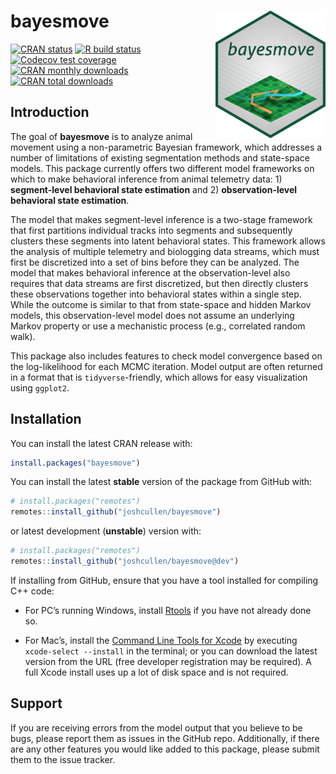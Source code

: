 
<!-- README.md is generated from README.Rmd. Please edit that file -->

# bayesmove <img src="man/figures/logo.png" align="right" width=35%  style="padding-left: 10px"/>

<!-- badges: start -->

[![CRAN
status](https://www.r-pkg.org/badges/version/bayesmove)](https://CRAN.R-project.org/package=bayesmove)
[![R build
status](https://github.com/joshcullen/bayesmove/workflows/R-CMD-check/badge.svg)](https://github.com/joshcullen/bayesmove/actions)
[![Codecov test
coverage](https://codecov.io/gh/joshcullen/bayesmove/branch/master/graph/badge.svg)](https://codecov.io/gh/joshcullen/bayesmove?branch=master)
[![CRAN monthly
downloads](https://cranlogs.r-pkg.org/badges/bayesmove)](https://CRAN.R-project.org/package=bayesmove)
[![CRAN total
downloads](https://cranlogs.r-pkg.org/badges/grand-total/bayesmove)](https://CRAN.R-project.org/package=bayesmove)
<!-- badges: end -->

## Introduction

The goal of **bayesmove** is to analyze animal movement using a
non-parametric Bayesian framework, which addresses a number of
limitations of existing segmentation methods and state-space models.
This package currently offers two different model frameworks on which to
make behavioral inference from animal telemetry data: 1) **segment-level
behavioral state estimation** and 2) **observation-level behavioral
state estimation**.

The model that makes segment-level inference is a two-stage framework
that first partitions individual tracks into segments and subsequently
clusters these segments into latent behavioral states. This framework
allows the analysis of multiple telemetry and biologging data streams,
which must first be discretized into a set of bins before they can be
analyzed. The model that makes behavioral inference at the
observation-level also requires that data streams are first discretized,
but then directly clusters these observations together into behavioral
states within a single step. While the outcome is similar to that from
state-space and hidden Markov models, this observation-level model does
not assume an underlying Markov property or use a mechanistic process
(e.g., correlated random walk).

This package also includes features to check model convergence based on
the log-likelihood for each MCMC iteration. Model output are often
returned in a format that is `tidyverse`-friendly, which allows for easy
visualization using `ggplot2`.

## Installation

You can install the latest CRAN release with:

``` r
install.packages("bayesmove")
```

You can install the latest **stable** version of the package from GitHub
with:

``` r
# install.packages("remotes")
remotes::install_github("joshcullen/bayesmove")
```

or latest development (**unstable**) version with:

``` r
# install.packages("remotes")
remotes::install_github("joshcullen/bayesmove@dev")
```

If installing from GitHub, ensure that you have a tool installed for
compiling C++ code:

-   For PC’s running Windows, install
    [Rtools](https://cran.r-project.org/bin/windows/Rtools/) if you have
    not already done so.

-   For Mac’s, install the [Command Line Tools for
    Xcode](https://developer.apple.com/download/more/) by executing
    `xcode-select --install` in the terminal; or you can download the
    latest version from the URL (free developer registration may be
    required). A full Xcode install uses up a lot of disk space and is
    not required.

## Support

If you are receiving errors from the model output that you believe to be
bugs, please report them as issues in the GitHub repo. Additionally, if
there are any other features you would like added to this package,
please submit them to the issue tracker.
